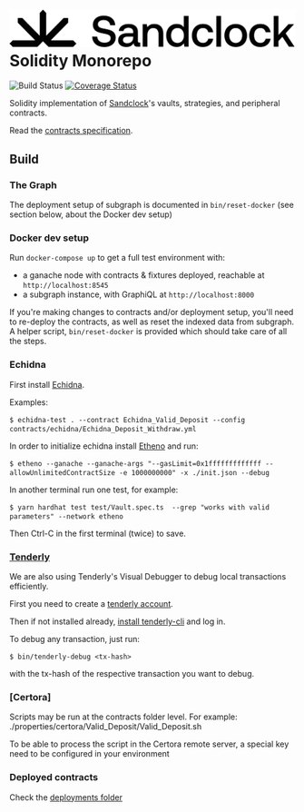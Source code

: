# ![Sandclock Logo + Wordmark](./sc_logo.png) Solidity Monorepo

![Build Status](https://github.com/lindy-labs/sc_solidity-contracts/workflows/CI/badge.svg)
[![Coverage Status](https://coveralls.io/repos/github/lindy-labs/sc_solidity-contracts/badge.svg?branch=main&kill_cache=1)](https://coveralls.io/github/lindy-labs/sc_solidity-contracts)

Solidity implementation of [Sandclock](https://sandclock.org)'s vaults, strategies, and peripheral contracts.

Read the [contracts specification](./documentation/spec.md).

## Build

### The Graph

The deployment setup of subgraph is documented in `bin/reset-docker` (see
section below, about the Docker dev setup)

### Docker dev setup

Run `docker-compose up` to get a full test environment with:

- a ganache node with contracts & fixtures deployed, reachable at
  `http://localhost:8545`
- a subgraph instance, with GraphiQL at `http://localhost:8000`

If you're making changes to contracts and/or deployment setup, you'll need to
re-deploy the contracts, as well as reset the indexed data from subgraph.
A helper script, `bin/reset-docker` is provided which should take care of all
the steps.

### Echidna

First install [Echidna].

Examples:

```
$ echidna-test . --contract Echidna_Valid_Deposit --config contracts/echidna/Echidna_Deposit_Withdraw.yml
```

In order to initialize echidna install [Etheno] and run:

```
$ etheno --ganache --ganache-args "--gasLimit=0x1fffffffffffff --allowUnlimitedContractSize -e 1000000000" -x ./init.json --debug
```

In another terminal run one test, for example:

```
$ yarn hardhat test test/Vault.spec.ts  --grep "works with valid parameters" --network etheno
```

Then Ctrl-C in the first terminal (twice) to save.

[echidna]: https://github.com/crytic/echidna
[etheno]: https://github.com/crytic/etheno

### [Tenderly](https://tenderly.co/)

We are also using Tenderly's Visual Debugger to debug local transactions efficiently.

First you need to create a [tenderly account](https://dashboard.tenderly.co/register).

Then if not installed already, [install tenderly-cli](https://github.com/Tenderly/tenderly-cli#installation) and log in.

To debug any transaction, just run:

```
$ bin/tenderly-debug <tx-hash>
```

with the tx-hash of the respective transaction you want to debug.

### [Certora]

Scripts may be run at the contracts folder level. For example: ./properties/certora/Valid_Deposit/Valid_Deposit.sh

To be able to process the script in the Certora remote server, a special key need to be configured in your environment

### Deployed contracts

Check the [deployments folder](./deployments)
